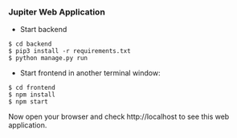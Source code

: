 ### Jupiter Web Application

* Start backend
```console
$ cd backend
$ pip3 install -r requirements.txt
$ python manage.py run
```

* Start frontend in another terminal window:
```console
$ cd frontend
$ npm install
$ npm start
```

Now open your browser and check http://localhost to see this web application.
